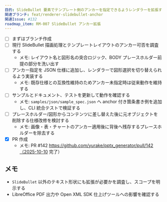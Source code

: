 ```yaml
---
目的: SlideBullet 要素でテンプレート側のアンカーを指定できるようレンダラーを拡張する
関連ブランチ: feat/renderer-slidebullet-anchor
関連Issue: #132
roadmap_item: RM-007 SlideBullet アンカー拡張
---
```


- [ ] まずはブランチ作成
- [ ] 現行 SlideBullet 描画処理とテンプレートレイアウトのアンカー可否を調査する
  - メモ: レイアウト名と図形名の突合ロジック、BODY プレースホルダー前提の部分を洗い出す
- [ ] アンカー指定を JSON 仕様に追加し、レンダラーで図形選択を切り替えられるよう実装する
  - メモ: 既存仕様との互換性維持のためアンカー未指定時は従来動作を維持する
- [ ] サンプルとドキュメント、テストを更新して動作を確認する
  - メモ: `samples/json/sample_spec.json` へ anchor 付き箇条書き例を追加し、CLI 統合テストで検証する
- [ ] プレースホルダー/図形からコンテンツに差し替えた後に元オブジェクトを削除する仕様改修を検討する
  - メモ: 画像・表・チャートのアンカー適用後に背後へ残存するプレースホルダーを除去する
- [x] PR 作成
  - メモ: PR #142 https://github.com/yurake/pptx_generator/pull/142（2025-10-10 完了）

## メモ
- `SlideBullet` 以外のテキスト形状にも拡張が必要かを調査し、スコープを明示する
- LibreOffice PDF 出力や Open XML SDK 仕上げツールへの影響を確認する
